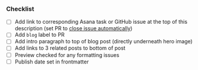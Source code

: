 <!-- PLEASE READ: See https://handbook.sourcegraph.com/marketing/content/editorial#editorial-process for details on the blog process before you get started. -->

### Checklist

- [ ] Add link to corresponding Asana task or GitHub issue at the top of this description (set PR to [close issue automatically](https://docs.github.com/en/issues/tracking-your-work-with-issues/linking-a-pull-request-to-an-issue))
- [ ] Add `blog` label to PR
- [ ] Add intro paragraph to top of blog post (directly underneath hero image)
- [ ] Add links to 3 related posts to bottom of post
- [ ] Preview checked for any formatting issues
- [ ] Publish date set in frontmatter
